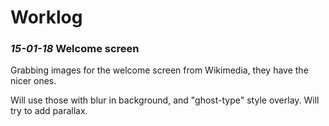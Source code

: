 # Worklog


### *15-01-18* Welcome screen

Grabbing images for the welcome screen from Wikimedia, they have the nicer ones.

Will use those with blur in background, and "ghost-type" style overlay. Will try to add parallax.
